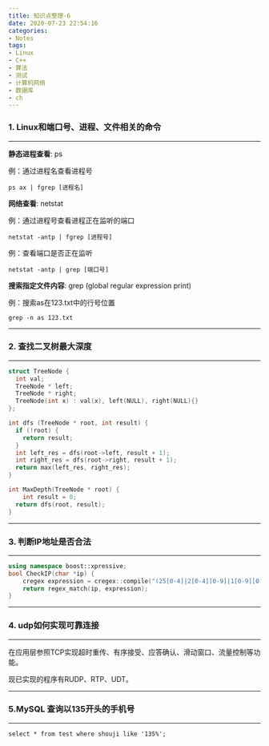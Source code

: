 ```yaml
---
title: 知识点整理-6
date: 2020-07-23 22:54:16
categories: 
- Notes
tags:
- Linux
- C++
- 算法
- 测试
- 计算机网络
- 数据库
- ch
---
```


### 1. Linux和端口号、进程、文件相关的命令

---

**静态进程查看**: ps

例：通过进程名查看进程号

```shell
ps ax | fgrep [进程名]
```

**网络查看**: netstat

<!--more-->

例：通过进程号查看进程正在监听的端口

```shell
netstat -antp | fgrep [进程号]
```

例：查看端口是否正在监听

```shell
netstat -antp | grep [端口号]
```

**搜索指定文件内容**: grep (global regular expression print)

例：搜索as在123.txt中的行号位置

```shell
grep -n as 123.txt
```

---

### 2. 查找二叉树最大深度

---

```c++
struct TreeNode {
  int val;
  TreeNode * left;
  TreeNode * right;
  TreeNode(int x) : val(x), left(NULL), right(NULL){}
};

int dfs (TreeNode * root, int result) {
  if (!root) {
    return result;
  }
  int left_res = dfs(root->left, result + 1);
  int right_res = dfs(root->right, result + 1);
  return max(left_res, right_res);
}

int MaxDepth(TreeNode * root) {
	int result = 0;
  return dfs(root, result);
}
```

---

### 3. 判断IP地址是否合法

---

```c++
using namespace boost::xpressive;  
bool CheckIP(char *ip) {  
	cregex expression = cregex::compile("(25[0-4]|2[0-4][0-9]|1[0-9][0-9]|[1-9][0-9]|[1-9])[.](25[0-5]|2[0-4][0-9]|1[0-9][0-9]|[1-9][0-9]|[0-9])[.](25[0-5]|2[0-4][0-9]|1[0-9][0-9]|[1-9][0-9]|[0-9])[.](25[0-4]|2[0-4][0-9]|1[0-9][0-9]|[1-9][0-9]|[1-9])");   
	return regex_match(ip, expression);  
}  

```

---

### 4. udp如何实现可靠连接

---

在应用层参照TCP实现超时重传、有序接受、应答确认、滑动窗口、流量控制等功能。

现已实现的程序有RUDP、RTP、UDT。

---

### 5.MySQL 查询以135开头的手机号

---

```mysql
select * from test where shouji like '135%';
```



